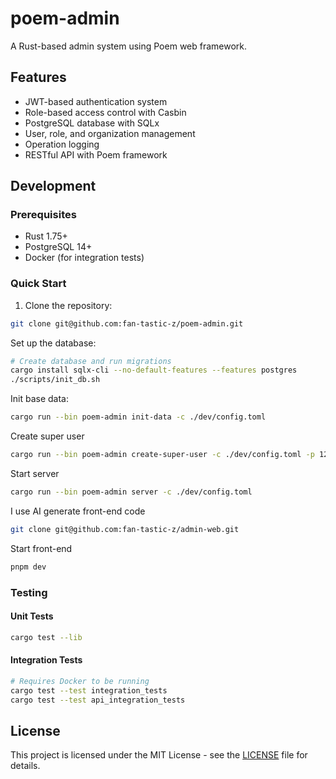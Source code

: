 # poem-admin

A Rust-based admin system using Poem web framework.

## Features

- JWT-based authentication system
- Role-based access control with Casbin
- PostgreSQL database with SQLx
- User, role, and organization management
- Operation logging
- RESTful API with Poem framework

## Development

### Prerequisites

- Rust 1.75+
- PostgreSQL 14+
- Docker (for integration tests)

### Quick Start

1. Clone the repository:

```bash
git clone git@github.com:fan-tastic-z/poem-admin.git
```

Set up the database:

```bash
# Create database and run migrations
cargo install sqlx-cli --no-default-features --features postgres
./scripts/init_db.sh
```

Init base data:

```bash
cargo run --bin poem-admin init-data -c ./dev/config.toml
```

Create super user

```bash
cargo run --bin poem-admin create-super-user -c ./dev/config.toml -p 12345678
```

Start server

```bash
cargo run --bin poem-admin server -c ./dev/config.toml
```

I use AI generate front-end code

```bash
git clone git@github.com:fan-tastic-z/admin-web.git
```

Start front-end

```bash
pnpm dev
```

### Testing

#### Unit Tests

```bash
cargo test --lib
```

#### Integration Tests

```bash
# Requires Docker to be running
cargo test --test integration_tests
cargo test --test api_integration_tests
```

## License

This project is licensed under the MIT License - see the [LICENSE](LICENSE) file for details.
